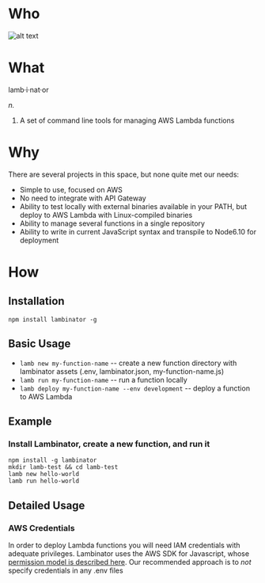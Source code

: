 # Who
![alt text](https://s3.amazonaws.com/resources.page-vault.com/lambinator.png "Lambinator Logo")

# What

lamb·i·nat·or

_n._

1. A set of command line tools for managing AWS Lambda functions

# Why

There are several projects in this space, but none quite met our needs:

- Simple to use, focused on AWS
- No need to integrate with API Gateway
- Ability to test locally with external binaries available in your PATH, but deploy to AWS Lambda with Linux-compiled binaries
- Ability to manage several functions in a single repository
- Ability to write in current JavaScript syntax and transpile to Node6.10 for deployment

# How

## Installation

`npm install lambinator -g`

## Basic Usage
* `lamb new my-function-name` -- create a new function directory with lambinator assets (.env, lambinator.json, my-function-name.js)
* `lamb run my-function-name` -- run a function locally
* `lamb deploy my-function-name --env development` -- deploy a function to AWS Lambda

## Example
### Install Lambinator, create a new function, and run it
``` 
npm install -g lambinator
mkdir lamb-test && cd lamb-test
lamb new hello-world
lamb run hello-world
```

## Detailed Usage
### AWS Credentials
In order to deploy Lambda functions you will need IAM credentials with adequate privileges. Lambinator uses the AWS SDK for Javascript, whose [permission model is described here](http://docs.aws.amazon.com/AWSJavaScriptSDK/guide/node-configuring.html). Our recommended approach is to _not_ specify credentials in any .env files